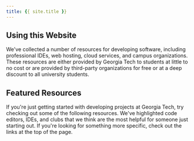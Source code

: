 ```yaml
---
title: {{ site.title }}
---
```


## Using this Website

We've collected a number of resources for developing software, including professional IDEs, web hosting, cloud services, and campus organizations. These resources are either provided by Georgia Tech to students at little to no cost or are provided by third-party organizations for free or at a deep discount to all university students.

## Featured Resources

If you're just getting started with developing projects at Georgia Tech, try checking out some of the following resources. We've highlighted code editors, IDEs, and clubs that we think are the most helpful for someone just starting out. If you're looking for something more specific, check out the links at the top of the page.